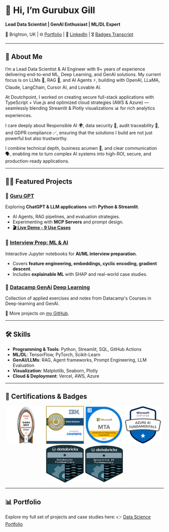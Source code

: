 # 👋 Hi, I’m Gurubux Gill

**Lead Data Scientist | GenAI Enthusiast | ML/DL Expert**

📍 Brighton, UK | 🌐 [Portfolio](https://www.datascienceportfol.io/gurubuxgill07) | 💼 [LinkedIn](https://www.linkedin.com/in/gurubux-gill) | 🎖️ [Badges Transcript](https://www.credly.com/users/gurubux-singh-gill/badges#credly)

---

## 🚀 About Me

I’m a Lead Data Scientist & AI Engineer with 9+ years of experience delivering end-to-end ML, Deep Learning, and GenAI solutions. My current focus is on LLMs 🤖, RAG 🔎, and AI Agents ⚡, building with OpenAI, LLaMA, Claude, LangChain, Cursor AI, and Lovable AI.

At Doutchpoint, I worked on creating secure full-stack applications with TypeScript + Vue.js and optimized cloud strategies (AWS & Azure) — seamlessly blending Streamlit & Plotly visualizations 📊 for rich analytics experiences.

I care deeply about Responsible AI 🌍, data security 🔐, audit traceability 📝, and GDPR compliance ✅, ensuring that the solutions I build are not just powerful but also trustworthy.

I combine technical depth, business acumen 💼, and clear communication 🗣️, enabling me to turn complex AI systems into high-ROI, secure, and production-ready applications.

---

## 🧑‍💻 Featured Projects

### 🔹 [Guru GPT](https://github.com/Gurubux/guru_gpt)

Exploring **ChatGPT & LLM applications** with **Python & Streamlit**.

* AI Agents, RAG pipelines, and evaluation strategies.
* Experimenting with **MCP Servers** and prompt design.
* **[🎬 Live Demo - 9 Use Cases](https://github.com/Gurubux/guru_gpt?tab=readme-ov-file#-live-demo---9-use-cases)**

### 🔹 [Interview Prep: ML & AI](https://github.com/Gurubux/interview-prep-ml-ai)

Interactive Jupyter notebooks for **AI/ML interview preparation**.

* Covers **feature engineering, embeddings, cyclic encoding, gradient descent**.
* Includes **explainable ML** with SHAP and real-world case studies.

### 🔹 [Datacamp GenAi](https://github.com/Gurubux/datacamp) [Deep Learning](https://github.com/Gurubux/datacamp_dl)

Collection of applied exercises and notes from Datacamp's Courses in Deep-learning and GenAI.

📌 More projects on [my GitHub](https://github.com/Gurubux).

---

## 🛠️ Skills

* **Programming & Tools**: Python, Streamlit, SQL, GitHub Actions
* **ML/DL**: TensorFlow, PyTorch, Scikit-Learn
* **GenAI/LLMs**: RAG, Agent frameworks, Prompt Engineering, LLM Evaluation
* **Visualization**: Matplotlib, Seaborn, Plotly
* **Cloud & Deployment**: Vercel, AWS, Azure

---
## 🏅 Certifications & Badges

<p align="center">
  <a href="https://catalog-education.oracle.com/ords/certview/sharebadge?id=16913D3FE80A629ED20F3B3AAA1688AE66B6A9CEF5604DF53B11858E8D2E8B4E"> <img src="https://github.com/Gurubux/Gurubux/blob/main/media/OCI25AICFAV1.png" width="120" height="120" /></a>
  <a href="https://www.credly.com/badges/1f325629-1f7f-46ee-8c30-f75f5297bb5a"><img src="https://github.com/Gurubux/Gurubux/blob/main/media/IBM_DS.png"  width="120" height="120" /></a>
  <a href="https://www.credly.com/badges/0c91aa13-c3d1-47da-81eb-578e901a6d43"><img src="https://github.com/Gurubux/Gurubux/blob/main/media/MTA-Introduction-to-Programming-using-Python-2019.png" width="120" height="120" /></a>
  <a href="https://www.credly.com/badges/2307ca74-adfe-4378-9bc2-195bd32163ac"><img src="https://github.com/Gurubux/Gurubux/blob/main/media/azure-ai-fundamentals-600x600.png" width="120" height="120" /></a>
  <a href="https://credentials.databricks.com/8fb802eb-174c-4a4b-9009-943197225953"><img src="https://github.com/Gurubux/Gurubux/blob/main/media/fundamentals-badge-databricks-2x_1.png" width="120" height="120" /></a>
  <a href="https://credentials.databricks.com/15a28b3d-e98c-45e9-b544-bbf125620fce"><img src="https://github.com/Gurubux/Gurubux/blob/main/media/fundamentals-badge-generative-lp.png" width="120" height="120" /></a>
</p>  

---

## 📊 Portfolio

Explore my full set of projects and case studies here:
👉 [Data Science Portfolio](https://www.datascienceportfol.io/gurubuxgill07)
